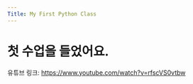 ```yaml
---
Title: My First Python Class
---
```


# 첫 수업을 들었어요.

유튜브 링크: https://www.youtube.com/watch?v=rfscVS0vtbw

